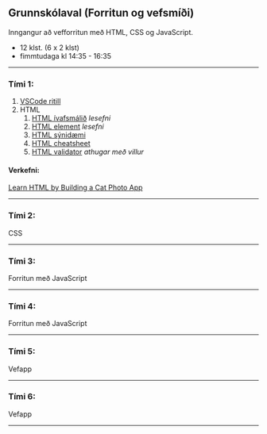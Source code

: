 ## Grunnskólaval (Forritun og vefsmíði)

Inngangur að vefforritun með HTML, CSS og JavaScript.

- 12 klst. (6 x 2 klst)
- fimmtudaga kl 14:35 - 16:35 

---

### Tími 1: 
1. [VSCode ritill](https://code.visualstudio.com/)
1. HTML
   1. [HTML ívafsmálið](https://bok.vefforritun.is/03.html) _lesefni_
   1. [HTML element](https://bok.vefforritun.is/04.element) _lesefni_
   1. [HTML sýnidæmi](https://www.w3schools.com/html/html_basic.asp)
   1. [HTML cheatsheet](https://www.codecademy.com/learn/learn-html/modules/learn-html-elements/cheatsheet)
   1. [HTML validator](https://validator.w3.org/#validate_by_input) _athugar með villur_
   
#### Verkefni:
[Learn HTML by Building a Cat Photo App](https://www.freecodecamp.org/learn/2022/responsive-web-design/learn-html-by-building-a-cat-photo-app/step-1)



<!--
[Fyrirlestur — HTML Element](https://github.com/vefforritun/vef1-2023/blob/main/namsefni/03.html-element/1.html-element.md)

> [töflur, listar og form](https://bok.vefforritun.is/05.toflur-listar-form.html) _ítarefni_
-->

---

### Tími 2:
CSS

<!--
CSS yfirlit: https://github.com/vefforritun/vef1-2023/blob/main/vikur/vika-03.md

- [CSS málfræði](https://github.com/vefforritun/book/blob/main/chapters/10.css-malfraedi.md)
   - [CSS grunnatriði](https://www.w3schools.com/w3css/default.asp)
   - [CSS cheatsheets](https://www.codecademy.com/learn/learn-css/modules/learn-css-selectors-visual-rules/cheatsheet)
- [Box Model útskýrt](https://github.com/vefforritun/book/blob/main/chapters/11.css-box-model.md)
   - [Box Model](https://www.w3schools.com/css/css_boxmodel.asp)
- [float](https://www.w3schools.com/css/css_float.asp)
- [HTML marktæk stök](https://www.w3schools.com/html/html5_semantic_elements.asp)

#### Verkefni:
[Learn Basic CSS by Building a Cafe Menu](https://www.freecodecamp.org/learn/2022/responsive-web-design/learn-basic-css-by-building-a-cafe-menu/step-1)

> [Flexbox](https://bok.vefforritun.is/17.css-flexbox.html)  _ítarefni_ og https://github.com/vefforritun/vef1-2023/tree/main/namsefni/14.css-flexbox
> [Skalanlegir vefir](https://bok.vefforritun.is/18.skalanlegir) _ítarefni_

-->

---

### Tími 3: 
Forritun með JavaScript

<!--
- [W3schools](https://www.w3schools.com/js/)
   - [æfingar](https://www.w3schools.com/js/exercise_js.asp)
- [Cheatsheeets / Learn JavaScript Basics (coedcademy)](https://www.codecademy.com/learn/paths/create-video-games-with-phaser/tracks/game-dev-learn-javascript-basics/modules/game-dev-learn-javascript-basics/cheatsheet)
- [The JavaSript Survival Guide](https://www.youtube.com/watch?v=9emXNzqCKyg) myndband
- [JavaScript Tutorial for Beginners: Learn JavaScript in 1 Hour](https://www.youtube.com/watch?v=W6NZfCO5SIk) myndband
-->

---

### Tími 4:
Forritun  með JavaScript

---

### Tími 5:
Vefapp
<!--
1. Github (geymsla og vefhýsing) 
   1. [Búa til reikning](https://youtu.be/ovCRBERA1NQ) á Github.com
   1. [Búa til repository](https://www.youtube.com/watch?v=HhfPWwz8lVA&ab_channel=RichMcCue)  _hakaðu líka í README file reitinn_
   1. [Að hýsa vefsíðu á Github](https://pages.github.com/)
-->

<!--
- [Google fonts](https://fonts.google.com/), [Getting started](https://developers.google.com/fonts/docs/getting_started)
- [icons](https://fonts.google.com/icons?selected=Material+Icons:assignment) `<link href="https://fonts.googleapis.com/icon?family=Material+Icons" rel="stylesheet">` 
-->

---

### Tími 6:
Vefapp

---

<!-- 
Ítarefni: 
- [Bókin um vefforritun](https://bok.vefforritun.is/)
- [Google Chrome Developer Tools Crash Course](https://www.youtube.com/watch?v=x4q86IjJFag)
- [Vefgrunnur](https://vefgrunnur.github.io/)  
- https://github.com/vefforritun/vef1-2023
- [freeCodeCamp æfingar/projects](https://www.freecodecamp.org/learn/2022/responsive-web-design/)
-->

